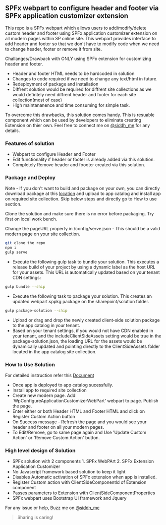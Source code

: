 ## SPFx webpart to configure header and footer via SPFx application customizer extension

This repo is a SPFx webpart which allows users to add/modify/delete custom header and footer using SPFx application customizer extension on all modern pages within SP online site. This webpart provides interface to add header and footer so that we don't have to modify code when we need to change header, footer or remove it from site.

Challanges/Drawback with ONLY using SPFx extension for customizing header and footer.
* Header and footer HTML needs to be hardcoded in solution
* Changes to code required if we need to change any text/html in future.
* Redeployment of package and installation
* Diffrent solution would be required for diffrent site collections as we would defintely need diffrent header and footer for each site collection(most of case)
* High maintananence and time consuming for simple task. 

To overcome this drawbacks, this solution comes handy. This is resuable component which can be used by developers to eliminate creating Extension on thier own. Feel free to connect me on [@siddh_me](http://twitter.com/siddh_me/) for any details.

### Features of solution

* Webpart to configure Header and Footer
* Edit functionality if header or footer is already added via this solution.
* Completely Remove header and foooter created via this solution.


### Package and Deploy

Note - If you don't want to build and package on your own, you can directly download package at this [location](./sharepoint/solutions/SPFxAppCustomizerApp.sppkg) and upload to app catalog and install app on required site collection. Skip below steps and directly go to How to use section.

Clone the solution and make sure there is no error before packaging. Try first on local work bench.

Change the pageURL property in /config/serve.json - This should be a valid modern page on your site collection.

```bash
git clone the repo
npm i
gulp serve
```
- Execute the following gulp task to bundle your solution. This executes a release build of your project by using a dynamic label as the host URL for your assets. This URL is automatically updated based on your tenant CDN settings:
```bash
gulp bundle --ship
```
- Execute the following task to package your solution. This creates an updated webpart.sppkg package on the sharepoint/solution folder.
```bash
gulp package-solution --ship
```
- Upload or drag and drop the newly created client-side solution package to the app catalog in your tenant.
- Based on your tenant settings, if you would not have CDN enabled in your tenant, and the includeClientSideAssets setting would be true in the package-solution.json, the loading URL for the assets would be dynamically updated and pointing directly to the ClientSideAssets folder located in the app catalog site collection.


### How to Use Solution

For detailed instruction refer this [Document](./How%20to%20Configure%20Solution.docx)
* Once app is deployed to app catalog sucessfully.
* Install app to required site collection
* Create new modern page. Add 'WpConfigureApplicationCustomizerWebPart' webpart to page. Publish the page.
* Enter either or both Header HTML and Footer HTML and click on Register Custom Action button
* On Success message - Refresh the page and you would see your header and footer on all your modern pages.
* To Edit/Remove, go to same page again and Use 'Update Custom Action' or 'Remove Custom Action' button.

### High level design of Solution

* SPFx solution with 2 components 1. SPFx WebPArt 2. SPFx Extension Application Customizer
* No Javascript framework based solution to keep it light
* Disables Automatic activation of SPFx extension when app is installed.
* Register Custom action with ClientSideComponentId of Extension component
* Passes parameters to Extension with ClientSideComponentProperties
* SPFx webpart uses Bootstrap UI framework and Jquery

For any issue or help, Buzz me on [@siddh_me](http://twitter.com/siddh_me/)

> Sharing is caring!